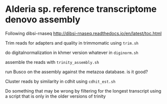 # Alderia sp. reference transcriptome denovo assembly

Following dibsi-rnaseq http://dibsi-rnaseq.readthedocs.io/en/latest/toc.html

Trim reads for adapters and quality in trimmomatic using `trim.sh`

do digitalnormalization in khmer version whatever in `diginorm.sh`

assemble the reads with `trinity_assembly.sh`

run Busco on the assembly against the metazoa database. is it good?

Cluster reads by similarity in cdhit using `cdhit_est.sh`

Do something that may be wrong by filtering for the longest transcript using a script that is only in the older versions of trinity




